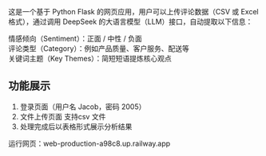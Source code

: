 这是一个基于 Python Flask 的网页应用，用户可以上传评论数据（CSV 或 Excel 格式），通过调用 DeepSeek 的大语言模型（LLM）接口，自动提取以下信息：

情感倾向（Sentiment）：正面 / 中性 / 负面  
评论类型（Category）：例如产品质量、客户服务、配送等  
关键词主题（Key Themes）：简短短语提炼核心观点  

## 功能展示

1. 登录页面（用户名 Jacob，密码 2005）  
2. 文件上传页面 支持csv 文件
3. 处理完成后以表格形式展示分析结果

运行网页：web-production-a98c8.up.railway.app
 
